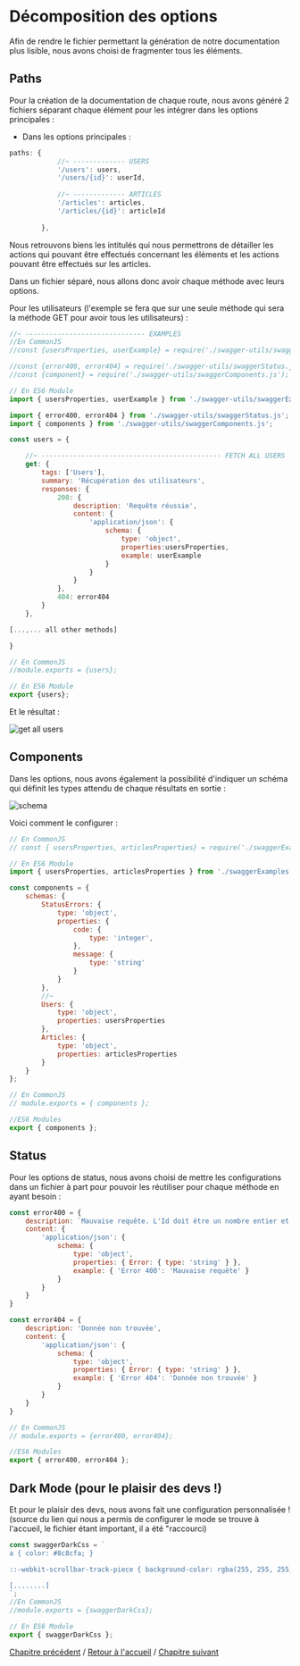# Décomposition des options

Afin de rendre le fichier permettant la génération de notre documentation plus lisible, nous avons choisi de fragmenter tous les éléments.

## Paths

Pour la création de la documentation de chaque route, nous avons généré 2 fichiers séparant chaque élément pour les intégrer dans les options principales :

- Dans les options principales :

```js
paths: {
            //~ ------------- USERS
            '/users': users,
            '/users/{id}': userId,
            
            //~ ------------- ARTICLES
            '/articles': articles,
            '/articles/{id}': articleId
        
        },
```
Nous retrouvons biens les intitulés qui nous permettrons de détailler les actions qui pouvant être effectués concernant les éléments et les actions pouvant être effectués sur les articles.

Dans un fichier séparé, nous allons donc avoir chaque méthode avec leurs options.

Pour les utilisateurs (l'exemple se fera que sur une seule méthode qui sera la méthode GET pour avoir tous les utilisateurs) :

```js
//~ ------------------------------ EXAMPLES
//En CommonJS
//const {usersProperties, userExample} = require('./swagger-utils/swaggerExamples.js');

//const {error400, error404} = require('./swagger-utils/swaggerStatus.js');
//const {component} = require('./swagger-utils/swaggerComponents.js');

// En ES6 Module
import { usersProperties, userExample } from './swagger-utils/swaggerExamples.js';

import { error400, error404 } from './swagger-utils/swaggerStatus.js';
import { components } from './swagger-utils/swaggerComponents.js';

const users = {

    //~ --------------------------------------------- FETCH ALL USERS
    get: {
        tags: ['Users'],
        summary: 'Récupération des utilisateurs',
        responses: {
            200: {
                description: 'Requête réussie',
                content: {
                    'application/json': {
                        schema: {
                            type: 'object',
                            properties:usersProperties,
                            example: userExample  
                        }
                    }
                }
            },
            404: error404
        }
    },

[...,... all other methods]

}

// En CommonJS
//module.exports = {users};

// En ES6 Module
export {users};

```

Et le résultat : 

![get all users](./images/get.jpg)


## Components

Dans les options, nous avons également la possibilité d'indiquer un schéma qui définit les types attendu de chaque résultats en sortie :

![schema](./images/schema.jpg)

Voici comment le configurer : 

```js
// En CommonJS
// const { usersProperties, articlesProperties} = require('./swaggerExamples.js');

// En ES6 Module
import { usersProperties, articlesProperties } from './swaggerExamples.js';

const components = {
    schemas: {
        StatusErrors: {
            type: 'object',
            properties: {
                code: {
                    type: 'integer',
                },
                message: {
                    type: 'string'
                }
            }
        },
        //~ 
        Users: {
            type: 'object',
            properties: usersProperties
        },
        Articles: {
            type: 'object',
            properties: articlesProperties
        }
    }
};

// En CommonJS
// module.exports = { components };

//ES6 Modules
export { components };

```

## Status

Pour les options de status, nous avons choisi de mettre les configurations dans un fichier à part pour pouvoir les réutiliser pour chaque méthode en ayant besoin : 

```js
const error400 = {
    description: `Mauvaise requête. L'Id doit être un nombre entier et supérieur à 0`,
    content: {
        'application/json': {
            schema: {
                type: 'object',
                properties: { Error: { type: 'string' } },
                example: { 'Error 400': 'Mauvaise requête' }
            }
        }
    }
}

const error404 = {
    description: 'Donnée non trouvée',
    content: {
        'application/json': {
            schema: {
                type: 'object',
                properties: { Error: { type: 'string' } },
                example: { 'Error 404': 'Donnée non trouvée' }
            }
        }
    }
}

// En CommonJS
// module.exports = {error400, error404};

//ES6 Modules
export { error400, error404 };
```

## Dark Mode (pour le plaisir des devs !)

Et pour le plaisir des devs, nous avons fait une configuration personnalisée ! (source du lien qui nous a permis de configurer le mode se trouve à l'accueil, le fichier étant important, il a été "raccourci)


```js
const swaggerDarkCss = `
a { color: #8c8cfa; }

::-webkit-scrollbar-track-piece { background-color: rgba(255, 255, 255, .2) !important; }

[........]
`;
//En CommonJS
//module.exports = {swaggerDarkCss};

// En ES6 Module
export { swaggerDarkCss };
```



[Chapitre précédent](03_options.md) / [Retour à l'accueil](../README.md) / [Chapitre suivant](05_status_code.md)

